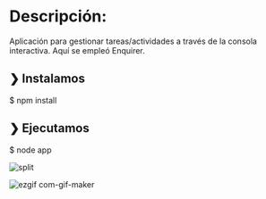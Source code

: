 # Descripción:

Aplicación para gestionar tareas/actividades a través de la consola interactiva. Aquí se empleó Enquirer.


## ❯ Instalamos

$ npm install

## ❯ Ejecutamos

$ node app

![split](https://github.com/terkelg/prompts/raw/master/media/split.png)

![ezgif com-gif-maker](https://user-images.githubusercontent.com/1218979/171751123-f59e0cb2-5d14-4758-a076-15a4de12dd11.gif)
